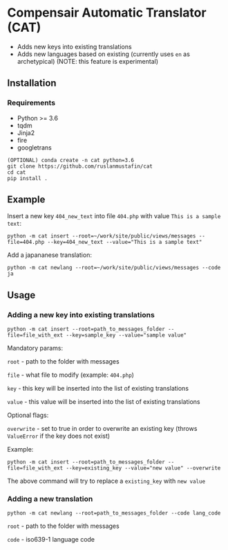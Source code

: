 # Compensair Automatic Translator (CAT)

- Adds new keys into existing translations
- Adds new languages based on existing (currently uses `en` as archetypical) (NOTE: this feature is experimental)

## Installation

### Requirements

- Python >= 3.6
- tqdm
- Jinja2
- fire
- googletrans

```
(OPTIONAL) conda create -n cat python=3.6
git clone https://github.com/ruslanmustafin/cat
cd cat
pip install .
```

## Example

Insert a new key `404_new_text` into file `404.php` with value `This is a sample text`:
```
python -m cat insert --root=~/work/site/public/views/messages --file=404.php --key=404_new_text --value="This is a sample text"
```

Add a japananese translation:
```
python -m cat newlang --root=~/work/site/public/views/messages --code ja
```


## Usage

### Adding a new key into existing translations

```
python -m cat insert --root=path_to_messages_folder --file=file_with_ext --key=sample_key --value="sample value"
```

Mandatory params:

`root` - path to the folder with messages

`file` - what file to modify (example: `404.php`)

`key` - this key will be inserted into the list of existing translations

`value` - this value will be inserted into the list of existing translations

Optional flags:

`overwrite` - set to true in order to overwrite an existing key (throws `ValueError` if the key does not exist) 

Example:
```
python -m cat insert --root=path_to_messages_folder --file=file_with_ext --key=existing_key --value="new value" --overwrite
```
The above command will try to replace a `existing_key` with `new value`

### Adding a new translation

```
python -m cat newlang --root=path_to_messages_folder --code lang_code
```

`root` - path to the folder with messages

`code` - iso639-1 language code
